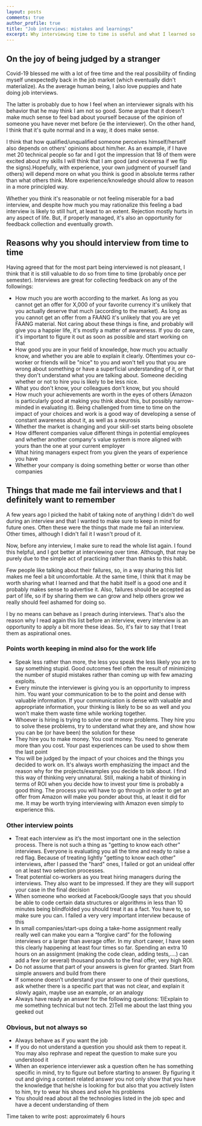 ```yaml
---
layout: posts
comments: true
author_profile: true
title: "Job interviews: mistakes and learnings"
excerpt: Why interviewing time to time is useful and what I learned so far by doing so
---
```


## On the joy of being judged by a stranger
Covid-19 blessed me with a lot of free time and the real possibility of finding myself unexpectedly back in the job market (which eventually didn't materialize). As the average human being, I also love puppies and hate doing job interviews.

The latter is probably due to how I feel when an interviewer signals with his behavior that he may think I am not so good. Some argue that it doesn't make much sense to feel bad about yourself because of the opinion of someone you have never met before (ie the interviewer). On the other hand, I think that it's quite normal and in a way, it does make sense.

I think that how qualified/unqualified someone perceives himself/herself also depends on others' opinions about him/her. As an example, if I have met 20 technical people so far and I got the impression that 18 of them were excited about my skills I will think that I am good (and viceversa if we flip the signs).Hopefully, with experience, your own judgment of yourself (and others) will depend more on what you think is good in absolute terms rather than what others think. More experience/knowledge should allow to reason in a more principled way.

Whether you think it's reasonable or not feeling miserable for a bad interview, and despite how much you may rationalize this feeling a bad interview is likely to still hurt, at least to an extent. Rejection mostly hurts in any aspect of life. But, if properly managed, it's also an opportunity for feedback collection and eventually growth.

## Reasons why you should interview from time to time
Having agreed that for the most part being interviewed is not pleasant, I think that it is still valuable to do so from time to time (probably once per semester). Interviews are great for collecting feedback on any of the followings:

- How much you are worth according to the market. As long as you cannot get an offer for X,000 of your favorite currency it's unlikely that you actually deserve that much (according to the market). As long as you cannot get an offer from a FAANG it's unlikely that you are yet FAANG material. Not caring about these things is fine, and probably will give you a happier life, it's mostly a matter of awareness. If you do care, it's important to figure it out as soon as possible and start working on that
- How good you are in your field of knowledge, how much you actually know, and whether you are able to explain it clearly. Oftentimes your co-worker or friends will be "nice" to you and won't tell you that you are wrong about something or have a superficial understanding of it, or that they don't understand what you are talking about. Someone deciding whether or not to hire you is likely to be less nice.
- What you don't know, your colleagues don't know, but you should
- How much your achievements are worth in the eyes of others (Amazon is particularly good at making you think about this, but possibly narrow-minded in evaluating it). Being challenged from time to time on the impact of your choices and work is a good way of developing a sense of constant awareness about it, as well as a neurosis
- Whether the market is changing and your skill-set starts being obsolete
- How different companies value different things in potential employees and whether another company's value system is more aligned with yours than the one at your current employer
- What hiring managers expect from you given the years of experience you have
- Whether your company is doing something better or worse than other companies

## Things that made me fail interviews and that I definitely want to remember
A few years ago I picked the habit of taking note of anything I didn't do well during an interview and that I wanted to make sure to keep in mind for future ones. Often these were the things that made me fail an interview. Other times, although I didn't fail it I wasn't proud of it.

Now, before any interview, I make sure to read the whole list again. I found this helpful, and I got better at interviewing over time. Although, that may be purely due to the simple act of practicing rather than thanks to this habit.

Few people like talking about their failures, so, in a way sharing this list makes me feel a bit uncomfortable. At the same time, I think that it may be worth sharing what I learned and that the habit itself is a good one and it probably makes sense to advertise it. Also, failures should be accepted as part of life, so if by sharing them we can grow and help others grow we really should feel ashamed for doing so.

I by no means can behave as I preach during interviews. That's also the reason why I read again this list before an interview, every interview is an opportunity to apply a bit more these ideas. So, it's fair to say that I treat them as aspirational ones.

### Points worth keeping in mind also for the work life
- Speak less rather than more, the less you speak the less likely you are to say something stupid. Good outcomes feel often the result of minimizing the number of stupid mistakes rather than coming up with few amazing exploits.
- Every minute the interviewer is giving you is an opportunity to impress him. You want your communication to be to the point and dense with valuable information. If your communication is dense with valuable and appropriate information, your thinking is likely to be so as well and you won't make them waste time while working together.
- Whoever is hiring is trying to solve one or more problems. They hire you to solve these problems, try to understand what they are, and show how you can be (or have been) the solution for these
- They hire you to make money. You cost money. You need to generate more than you cost. Your past experiences can be used to show them the last point
- You will be judged by the impact of your choices and the things you decided to work on. It's always worth emphasizing the impact and the reason why for the projects/examples you decide to talk about. I find this way of thinking very unnatural. Still, making a habit of thinking in terms of ROI when you decide how to invest your time is probably a good thing. The process you will have to go through in order to get an offer from Amazon will make you ponder about this, at least it did for me. It may be worth trying interviewing with Amazon even simply to experience this.

### Other interview points
- Treat each interview as it’s the most important one in the selection process. There is not such a thing as "getting to know each other" interviews. Everyone is evaluating you all the time and ready to raise a red flag. Because of treating lightly "getting to know each other" interviews, after I passed the "hard" ones, I failed or got an unideal offer on at least two selection processes.
- Treat potential co-workers as you treat hiring managers during the interviews. They also want to be impressed. If they are they will support your case in the final decision
- When someone who worked at Facebook/Google says that you should be able to code certain data structures or algorithms in less than 10 minutes being blindfolded you should treat it as a fact. You have to, so make sure you can. I failed a very very important interview because of this
- In small companies/start-ups doing a take-home assignment really really well can make you earn a “forgive card” for the following interviews or a larger than average offer. In my short career, I have seen this clearly happening at least four times so far. Spending an extra 10 hours on an assignment (making the code clean, adding tests,....) can add a few (or several) thousand pounds to the final offer, very high ROI.
- Do not assume that part of your answers is given for granted. Start from simple answers and build from there
- If someone doesn’t understand your answer to one of their questions, ask whether there is a specific part that was not clear, and explain it slowly again, maybe use an example, or an analogy
- Always have ready an answer for the following questions: 1)Explain to me something technical but not tech. 2)Tell me about the last thing you geeked out

### Obvious, but not always so
- Always behave as if you want the job
- If you do not understand a question you should ask them to repeat it. You may also rephrase and repeat the question to make sure you understood it
- When an experience interviewer ask a question often he has something specific in mind, try to figure out before starting to answer. By figuring it out and giving a context related answer you not only show that you have the knowledge that he/she is looking for but also that you actively listen to him, try to wear his shoes and solve his problems
- You should read about all the technologies listed in the job spec and have a decent understanding of them


Time taken to write post: approximately 6 hours
